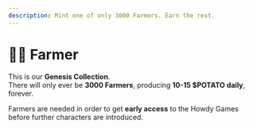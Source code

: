 ```yaml
---
description: Mint one of only 3000 Farmers. Earn the rest.
---
```


# 🧑🌾 Farmer

This is our **Genesis Collection**. \
There will only ever be **3000 Farmers**, producing **10-15 $POTATO daily**, forever.

Farmers are needed in order to get **early access** to the Howdy Games before further characters are introduced.&#x20;
